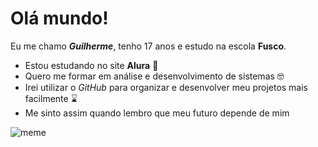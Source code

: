 # **Olá mundo!**
Eu me chamo **_Guilherme_**, tenho 17 anos e estudo na escola **Fusco**.

- Estou estudando no site **Alura** 🧠
- Quero me formar em análise e desenvolvimento de sistemas 🤓
- Irei utilizar o _GitHub_ para organizar e desenvolver meu projetos mais facilmente ⌛
- Me sinto assim quando lembro que meu futuro depende de mim

![meme](https://tenor.com/pt-BR/view/joe-rogan-surprised-ohh-shocked-scared-gif-26533226)
